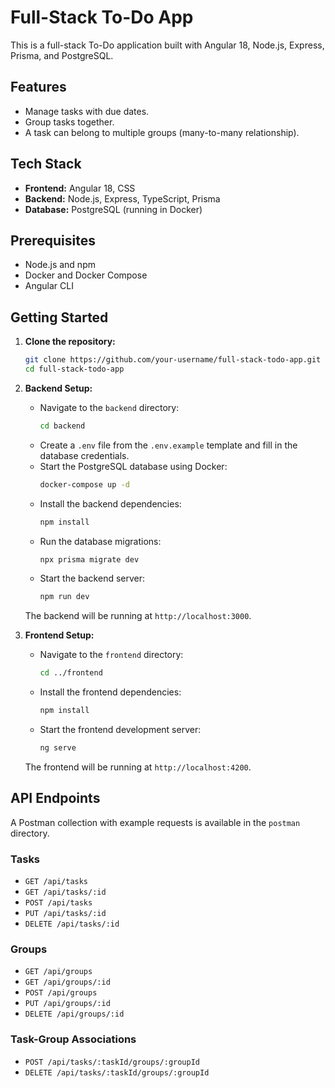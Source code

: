 # Full-Stack To-Do App

This is a full-stack To-Do application built with Angular 18, Node.js, Express, Prisma, and PostgreSQL.

## Features

- Manage tasks with due dates.
- Group tasks together.
- A task can belong to multiple groups (many-to-many relationship).

## Tech Stack 

- **Frontend:** Angular 18, CSS
- **Backend:** Node.js, Express, TypeScript, Prisma
- **Database:** PostgreSQL (running in Docker)

## Prerequisites

- Node.js and npm
- Docker and Docker Compose
- Angular CLI

## Getting Started

1.  **Clone the repository:**

    ```bash
    git clone https://github.com/your-username/full-stack-todo-app.git
    cd full-stack-todo-app
    ```

2.  **Backend Setup:**

    - Navigate to the `backend` directory:
      ```bash
      cd backend
      ```
    - Create a `.env` file from the `.env.example` template and fill in the database credentials.
    - Start the PostgreSQL database using Docker:
      ```bash
      docker-compose up -d
      ```
    - Install the backend dependencies:
      ```bash
      npm install
      ```
    - Run the database migrations:
      ```bash
      npx prisma migrate dev
      ```
    - Start the backend server:
      ```bash
      npm run dev
      ```
    The backend will be running at `http://localhost:3000`.

3.  **Frontend Setup:**

    - Navigate to the `frontend` directory:
      ```bash
      cd ../frontend
      ```
    - Install the frontend dependencies:
      ```bash
      npm install
      ```
    - Start the frontend development server:
      ```bash
      ng serve
      ```
    The frontend will be running at `http://localhost:4200`.

## API Endpoints

A Postman collection with example requests is available in the `postman` directory.

### Tasks

- `GET /api/tasks`
- `GET /api/tasks/:id`
- `POST /api/tasks`
- `PUT /api/tasks/:id`
- `DELETE /api/tasks/:id`

### Groups

- `GET /api/groups`
- `GET /api/groups/:id`
- `POST /api/groups`
- `PUT /api/groups/:id`
- `DELETE /api/groups/:id`

### Task-Group Associations

- `POST /api/tasks/:taskId/groups/:groupId`
- `DELETE /api/tasks/:taskId/groups/:groupId` 